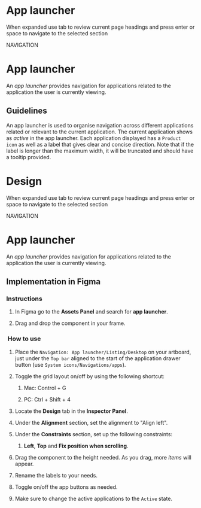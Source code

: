 # App launcher

When expanded use tab to review current page headings and press enter or space to navigate to the selected section

NAVIGATION

# App launcher

An _app launcher_ provides navigation for applications related to the application the user is currently viewing.

## Guidelines

An app launcher is used to organise navigation across different applications related or relevant to the current application. The current application shows as _active_ in the app launcher. Each application displayed has a `Product icon` as well as a label that gives clear and concise direction. Note that if the label is longer than the maximum width, it will be truncated and should have a tooltip provided.



# Design

When expanded use tab to review current page headings and press enter or space to navigate to the selected section

NAVIGATION

# App launcher

An _app launcher_ provides navigation for applications related to the application the user is currently viewing.

## Implementation in Figma

### Instructions

1.  In Figma go to the **Assets Panel** and search for **app launcher**.
    
2.  Drag and drop the component in your frame.
    

###  How to use

1.  Place the `Navigation: App launcher/Listing/Desktop` on your artboard, just under the `Top bar` aligned to the start of the application drawer button (use `System icons/Navigations/apps`).
    
2.  Toggle the grid layout on/off by using the following shortcut:
    
    1.  Mac: Control + G
        
    2.  PC: Ctrl + Shift + 4
        
3.  Locate the **Design** tab in the **Inspector Panel**.
    
4.  Under the **Alignment** section, set the alignment to "Align left".
    
5.  Under the **Constraints** section, set up the following constraints:
    
    1.  **Left**, **Top** and **Fix position when scrolling**.
        
6.  Drag the component to the height needed. As you drag, more _items_ will appear.
    
7.  Rename the labels to your needs.
    
8.  Toggle on/off the app buttons as needed.
    
9.  Make sure to change the active applications to the `Active` state.